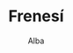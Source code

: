 ---
title: Frenesí
author: Alba
link: http://albalearning.com/audiolibros/alba/frenesi.html
audio: http://www.archive.org/download/alf-sp-en-2/albalearning-frenesi_alba.mp3
duration: 2:43
pubDate: 2015-01-23 17:42:14
---